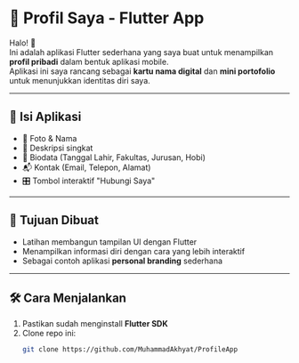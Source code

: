 # 👤 Profil Saya - Flutter App

Halo! 👋  
Ini adalah aplikasi Flutter sederhana yang saya buat untuk menampilkan **profil pribadi** dalam bentuk aplikasi mobile.  
Aplikasi ini saya rancang sebagai **kartu nama digital** dan **mini portofolio** untuk menunjukkan identitas diri saya.

---

## 🧩 Isi Aplikasi
- 📸 Foto & Nama
- 📝 Deskripsi singkat
- 📖 Biodata (Tanggal Lahir, Fakultas, Jurusan, Hobi)
- 📬 Kontak (Email, Telepon, Alamat)
- 🎛️ Tombol interaktif "Hubungi Saya"

---

## 🎯 Tujuan Dibuat
- Latihan membangun tampilan UI dengan Flutter  
- Menampilkan informasi diri dengan cara yang lebih interaktif  
- Sebagai contoh aplikasi **personal branding** sederhana  

---

## 🛠️ Cara Menjalankan
1. Pastikan sudah menginstall **Flutter SDK**  
2. Clone repo ini:
   ```bash
   git clone https://github.com/MuhammadAkhyat/ProfileApp
